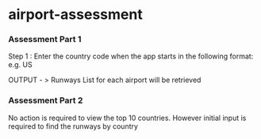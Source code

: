 # airport-assessment

### Assessment Part 1


Step 1 : Enter the country code when the app starts in the following format:
e.g. US

OUTPUT - > Runways List for each airport will be retrieved 

### Assessment Part 2 

No action is required to view the top 10 countries. However initial input is required to find the runways by country
